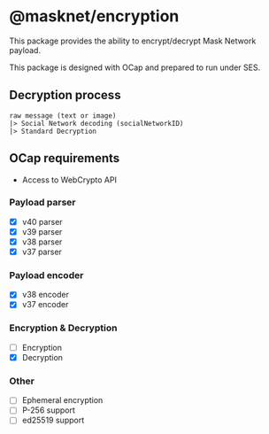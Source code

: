 # @masknet/encryption

This package provides the ability to encrypt/decrypt Mask Network payload.

This package is designed with OCap and prepared to run under SES.

## Decryption process

```plain
raw message (text or image)
|> Social Network decoding (socialNetworkID)
|> Standard Decryption
```

## OCap requirements

- Access to WebCrypto API

### Payload parser

- [x] v40 parser
- [x] v39 parser
- [x] v38 parser
- [x] v37 parser

### Payload encoder

- [x] v38 encoder
- [x] v37 encoder

### Encryption & Decryption

- [ ] Encryption
- [x] Decryption

### Other

- [ ] Ephemeral encryption
- [ ] P-256 support
- [ ] ed25519 support
